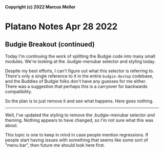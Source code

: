 #### Copyright (c) 2022 Marcus Mellor
# Platano Notes Apr 28 2022

## Budgie Breakout (continued)
Today I'm continuing the work of splitting the Budgie code into many small modules. We're looking at the .budgie-menubar selector and styling today.

Despite my best efforts, I can't figure out what this selector is referring to. There's only a single reference to it in the entire `budgie-destop` codebase, and the Buddies of Budgie folks don't have any guesses for me either. There was a suggestion that perhaps this is a carryover for backwards compatibility. 

So the plan is to just remove it and see what happens. Here goes nothing.

* * * 

Well, I've updated the styling to remove the .budgie-menubar selector and theming. Nothing appears to have changed, so I'm not sure what this was about. 

This topic is one to keep in mind in case people mention regressions. If people start having issues with something that seems like some sort of "menu bar", then future me should look here first.